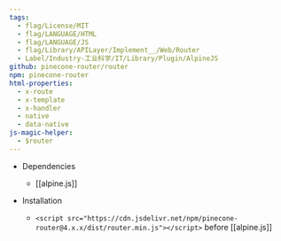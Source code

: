 ```yaml
---
tags:
  - flag/License/MIT
  - flag/LANGUAGE/HTML
  - flag/LANGUAGE/JS
  - flag/Library/APILayer/Implement__/Web/Router
  - Label/Industry-工业科学/IT/Library/Plugin/AlpineJS
github: pinecone-router/router
npm: pinecone-router
html-properties:
  - x-route
  - x-template
  - x-handler
  - native
  - data-native
js-magic-helper:
  - $router
---
```


- Dependencies
    - [[alpine.js]]

- Installation
    - `<script src="https://cdn.jsdelivr.net/npm/pinecone-router@4.x.x/dist/router.min.js"></script>` before [[alpine.js]]
